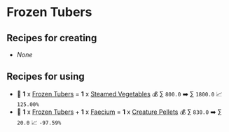 # Frozen Tubers

## Recipes for creating

* _None_


## Recipes for using

* 🍳 **1** x [Frozen Tubers](<Frozen Tubers.md>) = **1** x [Steamed Vegetables](<Steamed Vegetables.md>) 💰 ∑ `800.0` ➡️ ∑ `1800.0` 📈 `125.00%`
* 🍳 **1** x [Frozen Tubers](<Frozen Tubers.md>) + **1** x [Faecium](<Faecium.md>) = **1** x [Creature Pellets](<Creature Pellets.md>) 💰 ∑ `830.0` ➡️ ∑ `20.0` 📈 `-97.59%`
